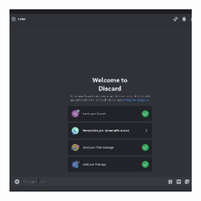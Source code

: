 <img src="Asset/Discard.gif" alt="Discard" style="display: block; max-width: 100%; height: auto; border: none;">
